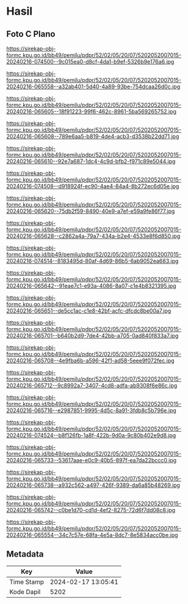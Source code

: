 # Hasil

## Foto C Plano

https://sirekap-obj-formc.kpu.go.id/bb49/pemilu/pdpr/52/02/05/20/07/5202052007015-20240216-074500--9c015ea0-d8cf-4da1-b9ef-5326b9e176a6.jpg

https://sirekap-obj-formc.kpu.go.id/bb49/pemilu/pdpr/52/02/05/20/07/5202052007015-20240216-065558--a32ab401-5d40-4a89-93be-754dcaa26d0c.jpg

https://sirekap-obj-formc.kpu.go.id/bb49/pemilu/pdpr/52/02/05/20/07/5202052007015-20240216-065605--18f91223-99f6-462c-8961-5ba569265752.jpg

https://sirekap-obj-formc.kpu.go.id/bb49/pemilu/pdpr/52/02/05/20/07/5202052007015-20240216-065608--789e6aa5-b819-4de4-acb3-d3538b22dd71.jpg

https://sirekap-obj-formc.kpu.go.id/bb49/pemilu/pdpr/52/02/05/20/07/5202052007015-20240216-065610--92e7a687-1dc4-4c9d-bfb2-f971c89e5044.jpg

https://sirekap-obj-formc.kpu.go.id/bb49/pemilu/pdpr/52/02/05/20/07/5202052007015-20240216-074508--d918924f-ec90-4ae4-84a4-8b272ec6d05e.jpg

https://sirekap-obj-formc.kpu.go.id/bb49/pemilu/pdpr/52/02/05/20/07/5202052007015-20240216-065620--75db2f59-8490-40e9-a7ef-e59a9fe86f77.jpg

https://sirekap-obj-formc.kpu.go.id/bb49/pemilu/pdpr/52/02/05/20/07/5202052007015-20240216-065628--c2862a4a-79a7-434a-b2e4-4533e8f6d850.jpg

https://sirekap-obj-formc.kpu.go.id/bb49/pemilu/pdpr/52/02/05/20/07/5202052007015-20240216-074514--8183495d-80af-4d69-86b5-6ab9052ea683.jpg

https://sirekap-obj-formc.kpu.go.id/bb49/pemilu/pdpr/52/02/05/20/07/5202052007015-20240216-065642--91eae7c1-e93a-4086-8a07-c1e4b8321395.jpg

https://sirekap-obj-formc.kpu.go.id/bb49/pemilu/pdpr/52/02/05/20/07/5202052007015-20240216-065651--de5cc1ac-c1e8-42bf-acfc-dfcdc8be00a7.jpg

https://sirekap-obj-formc.kpu.go.id/bb49/pemilu/pdpr/52/02/05/20/07/5202052007015-20240216-065701--b640b2d9-7de4-42bb-a705-0ad840f833a7.jpg

https://sirekap-obj-formc.kpu.go.id/bb49/pemilu/pdpr/52/02/05/20/07/5202052007015-20240216-065708--4e9fba6b-a596-42f1-ad58-5eee9f072fec.jpg

https://sirekap-obj-formc.kpu.go.id/bb49/pemilu/pdpr/52/02/05/20/07/5202052007015-20240216-065712--9c8992a7-3407-4cd8-adfa-ab9308f6e86c.jpg

https://sirekap-obj-formc.kpu.go.id/bb49/pemilu/pdpr/52/02/05/20/07/5202052007015-20240216-065716--e2987851-9995-4d5c-8a91-3fdb8c5b796e.jpg

https://sirekap-obj-formc.kpu.go.id/bb49/pemilu/pdpr/52/02/05/20/07/5202052007015-20240216-074524--b8f126fb-1a8f-422b-9d0a-9c80b402e9d8.jpg

https://sirekap-obj-formc.kpu.go.id/bb49/pemilu/pdpr/52/02/05/20/07/5202052007015-20240216-065733--53617aae-e0c9-40b5-897f-ea7da22bccc0.jpg

https://sirekap-obj-formc.kpu.go.id/bb49/pemilu/pdpr/52/02/05/20/07/5202052007015-20240216-065738--a932c562-a497-426f-9389-da6a85b48269.jpg

https://sirekap-obj-formc.kpu.go.id/bb49/pemilu/pdpr/52/02/05/20/07/5202052007015-20240216-065742--c0be1d70-cd1d-4ef2-8275-72d6f7dd08c8.jpg

https://sirekap-obj-formc.kpu.go.id/bb49/pemilu/pdpr/52/02/05/20/07/5202052007015-20240216-065554--34c7c57e-68fa-4e5a-8dc7-8e5834acc0be.jpg


## Metadata

| Key        | Value               |
| ---------- | ------------------- |
| Time Stamp | 2024-02-17 13:05:41 |
| Kode Dapil | 5202                |



